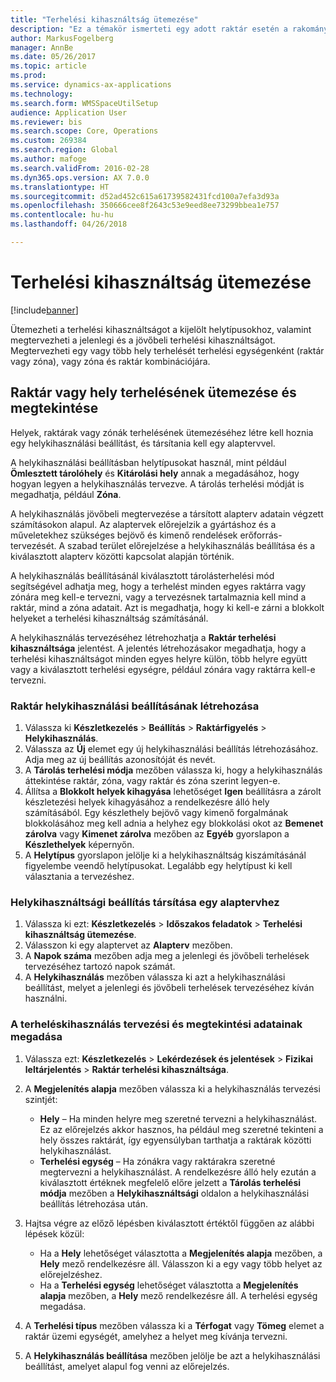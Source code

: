 ```yaml
---
title: "Terhelési kihasználtság ütemezése"
description: "Ez a témakör ismerteti egy adott raktár esetén a rakomány beállítását és ütemezését."
author: MarkusFogelberg
manager: AnnBe
ms.date: 05/26/2017
ms.topic: article
ms.prod: 
ms.service: dynamics-ax-applications
ms.technology: 
ms.search.form: WMSSpaceUtilSetup
audience: Application User
ms.reviewer: bis
ms.search.scope: Core, Operations
ms.custom: 269384
ms.search.region: Global
ms.author: mafoge
ms.search.validFrom: 2016-02-28
ms.dyn365.ops.version: AX 7.0.0
ms.translationtype: HT
ms.sourcegitcommit: d52ad452c615a61739582431fcd100a7efa3d93a
ms.openlocfilehash: 350666cee8f2643c53e9eed8ee73299bbea1e757
ms.contentlocale: hu-hu
ms.lasthandoff: 04/26/2018

---
```


# <a name="schedule-load-utilization"></a>Terhelési kihasználtság ütemezése

[!include[banner](../includes/banner.md)]

Ütemezheti a terhelési kihasználtságot a kijelölt helytípusokhoz, valamint megtervezheti a jelenlegi és a jövőbeli terhelési kihasználtságot. Megtervezheti egy vagy több hely terhelését terhelési egységenként (raktár vagy zóna), vagy zóna és raktár kombinációjára.

## <a name="schedule-and-view-the-load-for-a-warehouse-or-site"></a>Raktár vagy hely terhelésének ütemezése és megtekintése

Helyek, raktárak vagy zónák terhelésének ütemezéséhez létre kell hoznia egy helykihasználási beállítást, és társítania kell egy alaptervvel.

A helykihasználási beállításban helytípusokat használ, mint például **Ömlesztett tárolóhely** és **Kitárolási hely** annak a megadásához, hogy hogyan legyen a helykihasználás tervezve. A tárolás terhelési módját is megadhatja, például **Zóna**.

A helykihasználás jövőbeli megtervezése a társított alapterv adatain végzett számításokon alapul. Az alaptervek előrejelzik a gyártáshoz és a műveletekhez szükséges bejövő és kimenő rendelések erőforrás-tervezését. A szabad terület előrejelzése a helykihasználás beállítása és a kiválasztott alapterv közötti kapcsolat alapján történik.

A helykihasználás beállításánál kiválasztott tárolásterhelési mód segítségével adhatja meg, hogy a terhelést minden egyes raktárra vagy zónára meg kell-e tervezni, vagy a tervezésnek tartalmaznia kell mind a raktár, mind a zóna adatait. Azt is megadhatja, hogy ki kell-e zárni a blokkolt helyeket a terhelési kihasználtság számításánál.

A helykihasználás tervezéséhez létrehozhatja a **Raktár terhelési kihasználtsága** jelentést. A jelentés létrehozásakor megadhatja, hogy a terhelési kihasználtságot minden egyes helyre külön, több helyre együtt vagy a kiválasztott terhelési egységre, például zónára vagy raktárra kell-e tervezni.

### <a name="create-a-space-utilization-setup-for-a-warehouse"></a>Raktár helykihasználási beállításának létrehozása

1. Válassza ki **Készletkezelés** \> **Beállítás** \> **Raktárfigyelés** \> **Helykihasználás**.
2. Válassza az **Új** elemet egy új helykihasználási beállítás létrehozásához. Adja meg az új beállítás azonosítóját és nevét.
3. A **Tárolás terhelési módja** mezőben válassza ki, hogy a helykihasználás áttekintése raktár, zóna, vagy raktár és zóna szerint legyen-e.
4. Állítsa a **Blokkolt helyek kihagyása** lehetőséget **Igen** beállításra a zárolt készletezési helyek kihagyásához a rendelkezésre álló hely számításából. Egy készlethely bejövő vagy kimenő forgalmának blokkolásához meg kell adnia a helyhez egy blokkolási okot az **Bemenet zárolva** vagy **Kimenet zárolva** mezőben az **Egyéb** gyorslapon a **Készlethelyek** képernyőn.
5. A **Helytípus** gyorslapon jelölje ki a helykihasználtság kiszámításánál figyelembe veendő helytípusokat. Legalább egy helytípust ki kell választania a tervezéshez.

### <a name="associate-a-space-utilization-setup-with-a-master-plan"></a>Helykihasználtsági beállítás társítása egy alaptervhez

1. Válassza ki ezt: **Készletkezelés** \> **Időszakos feladatok** \> **Terhelési kihasználtság ütemezése**.
2. Válasszon ki egy alaptervet az **Alapterv** mezőben.
3. A **Napok száma** mezőben adja meg a jelenlegi és jövőbeli terhelések tervezéséhez tartozó napok számát.
4. A **Helykihasználás** mezőben válassza ki azt a helykihasználási beállítást, melyet a jelenlegi és jövőbeli terhelések tervezéséhez kíván használni.

### <a name="specify-the-load-utilization-projection-and-view-information"></a>A terheléskihasználás tervezési és megtekintési adatainak megadása

1. Válassza ezt: **Készletkezelés** \> **Lekérdezések és jelentések** \> **Fizikai leltárjelentés** \> **Raktár terhelési kihasználtsága**.
2. A **Megjelenítés alapja** mezőben válassza ki a helykihasználás tervezési szintjét:

    - **Hely** – Ha minden helyre meg szeretné tervezni a helykihasználást. Ez az előrejelzés akkor hasznos, ha például meg szeretné tekinteni a hely összes raktárát, így egyensúlyban tarthatja a raktárak közötti helykihasználást.
    - **Terhelési egység** – Ha zónákra vagy raktárakra szeretné megtervezni a helykihasználást. A rendelkezésre álló hely ezután a kiválasztott értéknek megfelelő előre jelzett a **Tárolás terhelési módja** mezőben a **Helykihasználtsági** oldalon a helykihasználási beállítás létrehozása után.

3. Hajtsa végre az előző lépésben kiválasztott értéktől függően az alábbi lépések közül:

    - Ha a **Hely** lehetőséget választotta a **Megjelenítés alapja** mezőben, a **Hely** mező rendelkezésre áll. Válasszon ki a egy vagy több helyet az előrejelzéshez.
    - Ha a **Terhelési egység** lehetőséget választotta a **Megjelenítés alapja** mezőben, a **Hely** mező rendelkezésre áll. A terhelési egység megadása.

4. A **Terhelési típus** mezőben válassza ki a **Térfogat** vagy **Tömeg** elemet a raktár üzemi egységét, amelyhez a helyet meg kívánja tervezni.
5. A **Helykihasználás beállítása** mezőben jelölje be azt a helykihasználási beállítást, amelyet alapul fog venni az előrejelzés.

